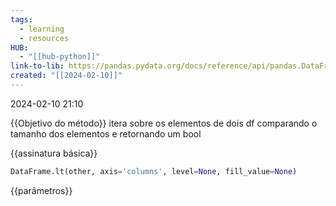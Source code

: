 ```yaml
---
tags:
  - learning
  - resources
HUB:
  - "[[hub-python]]"
link-to-lib: https://pandas.pydata.org/docs/reference/api/pandas.DataFrame.lt.html
created: "[[2024-02-10]]"
---
```

2024-02-10 21:10

{{Objetivo do método}}
itera sobre os elementos de dois df comparando o tamanho dos elementos e retornando um bool 

{{assinatura básica}}

```python
DataFrame.lt(other, axis='columns', level=None, fill_value=None)
```

{{parâmetros}}

